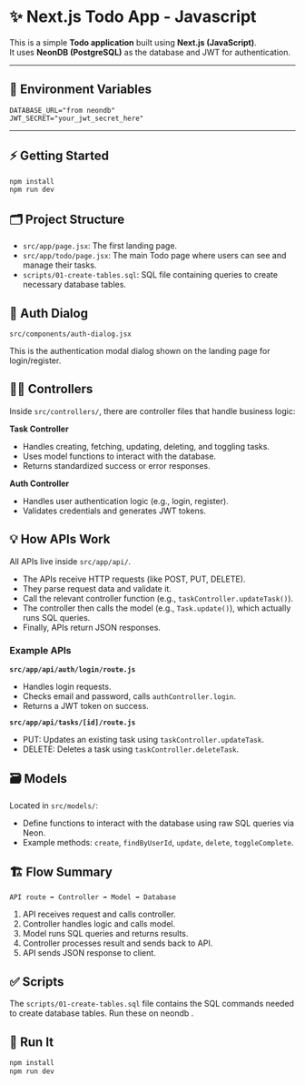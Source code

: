 # ✨ Next.js Todo App - Javascript

This is a simple **Todo application** built using **Next.js (JavaScript)**.  
It uses **NeonDB (PostgreSQL)** as the database and JWT for authentication.

---

## 💾 Environment Variables

```env
DATABASE_URL="from neondb"
JWT_SECRET="your_jwt_secret_here"
```

---

## ⚡ Getting Started

```bash
npm install
npm run dev
```

## 🗂️ Project Structure

- `src/app/page.jsx`: The first landing page.
- `src/app/todo/page.jsx`: The main Todo page where users can see and manage their tasks.
- `scripts/01-create-tables.sql`: SQL file containing queries to create necessary database tables.

## 🧩 Auth Dialog

`src/components/auth-dialog.jsx`

This is the authentication modal dialog shown on the landing page for login/register.

## 🧑‍💻 Controllers

Inside `src/controllers/`, there are controller files that handle business logic:

**Task Controller**
- Handles creating, fetching, updating, deleting, and toggling tasks.
- Uses model functions to interact with the database.
- Returns standardized success or error responses.

**Auth Controller**
- Handles user authentication logic (e.g., login, register).
- Validates credentials and generates JWT tokens.

## 💡 How APIs Work

All APIs live inside `src/app/api/`.

- The APIs receive HTTP requests (like POST, PUT, DELETE).
- They parse request data and validate it.
- Call the relevant controller function (e.g., `taskController.updateTask()`).
- The controller then calls the model (e.g., `Task.update()`), which actually runs SQL queries.
- Finally, APIs return JSON responses.

### Example APIs

**`src/app/api/auth/login/route.js`**
- Handles login requests.
- Checks email and password, calls `authController.login`.
- Returns a JWT token on success.

**`src/app/api/tasks/[id]/route.js`**
- PUT: Updates an existing task using `taskController.updateTask`.
- DELETE: Deletes a task using `taskController.deleteTask`.

## 🗃️ Models

Located in `src/models/`:

- Define functions to interact with the database using raw SQL queries via Neon.
- Example methods: `create`, `findByUserId`, `update`, `delete`, `toggleComplete`.

## 🏗️ Flow Summary

```
API route ➡️ Controller ➡️ Model ➡️ Database
```

1. API receives request and calls controller.
2. Controller handles logic and calls model.
3. Model runs SQL queries and returns results.
4. Controller processes result and sends back to API.
5. API sends JSON response to client.

## ✅ Scripts

The `scripts/01-create-tables.sql` file contains the SQL commands needed to create database tables. Run these on neondb .

## 🚀 Run It

```bash
npm install
npm run dev
```
